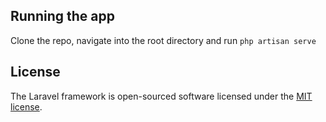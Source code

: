 ## Running the app
Clone the repo, navigate into the root directory and run `php artisan serve`

## License

The Laravel framework is open-sourced software licensed under the [MIT license](https://opensource.org/licenses/MIT).
